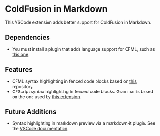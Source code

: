 # ColdFusion in Markdown

This VSCode extension adds better support for ColdFusion in Markdown.

## Dependencies

- You must install a plugin that adds language support for CFML, such as [this one](https://github.com/KamasamaK/vscode-cfml).

## Features

- CFML syntax highlighting in fenced code blocks based on [this](https://github.com/mjbvz/vscode-fenced-code-block-grammar-injection-example) repository.
- CFScript syntax highlighting in fenced code blocks. Grammar is based on the one used by [this extension](https://github.com/KamasamaK/vscode-cfml).

## Future Additions

- Syntax highlighting in markdown preview via a markdown-it plugin. See the [VSCode documentation](https://code.visualstudio.com/api/extension-guides/markdown-extension#adding-support-for-new-syntax-with-markdownit-plugins).